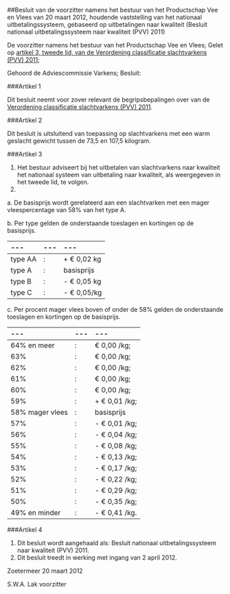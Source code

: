 <meta http-equiv='Content-Type' content='text/html; charset=utf-8' />

##Besluit van de voorzitter namens het bestuur van het Productschap Vee en Vlees van 20 maart 2012, houdende vaststelling van het nationaal uitbetalingssysteem, gebaseerd op uitbetalingen naar kwaliteit (Besluit nationaal uitbetalingssysteem naar kwaliteit (PVV) 2011)

De voorzitter namens het bestuur van het Productschap Vee en Vlees; 
Gelet op [artikel 3, tweede lid, van de Verordening classificatie slachtvarkens (PVV) 2011](../../../../../../../../../pbo/verordening/classificatie/slachtvarkens/(pvv)/2011/BWBR0031480/README.md);

Gehoord de Adviescommissie Varkens;
Besluit: 

###Artikel  1 

Dit besluit neemt voor zover relevant de begripsbepalingen over van de [Verordening classificatie slachtvarkens (PVV) 2011](../../../../../../../../../pbo/verordening/classificatie/slachtvarkens/(pvv)/2011/BWBR0031480/README.md).

###Artikel  2 

Dit besluit is uitsluitend van toepassing op slachtvarkens met een warm geslacht gewicht tussen de 73,5 en 107,5 kilogram.

###Artikel  3 

1.  Het bestuur adviseert bij het uitbetalen van slachtvarkens naar kwaliteit het nationaal systeem van uitbetaling naar kwaliteit, als weergegeven in het tweede lid, te volgen. 
2. 
a. De basisprijs wordt gerelateerd aan een slachtvarken met een mager vleespercentage van 58% van het type A. 

b. Per type gelden de onderstaande toeslagen en kortingen op de basisprijs.  

| --- | --- | --- |
|:---|:---|:---|
|type AA |: |+ € 0,02 kg |
|type A |: |basisprijs |
|type B |: |- € 0,05 kg |
|type C |: |- € 0,05/kg |

c. Per procent mager vlees boven of onder de 58% gelden de onderstaande toeslagen en kortingen op de basisprijs.  

| --- | --- | --- |
|:---|:---|:---|
|64% en meer |: |€ 0,00 /kg; |
|63% |: |€ 0,00 /kg; |
|62% |: |€ 0,00 /kg; |
|61% |: |€ 0,00 /kg; |
|60% |: |€ 0,00 /kg; |
|59% |: |+ € 0,01 /kg; |
|58% mager vlees |: |basisprijs |
|57% |: |- € 0,01 /kg; |
|56% |: |- € 0,04 /kg; |
|55% |: |- € 0,08 /kg; |
|54% |: |- € 0,13 /kg; |
|53% |: |- € 0,17 /kg; |
|52% |: |- € 0,22 /kg; |
|51% |: |- € 0,29 /kg; |
|50% |: |- € 0,35 /kg; |
|49% en minder |: |- € 0,41 /kg. |

###Artikel  4 

1.  Dit besluit wordt aangehaald als: Besluit nationaal uitbetalingssysteem naar kwaliteit (PVV) 2011. 
2.  Dit besluit treedt in werking met ingang van 2 april 2012.

Zoetermeer 
20 maart 2012 

S.W.A. Lak 
voorzitter 

